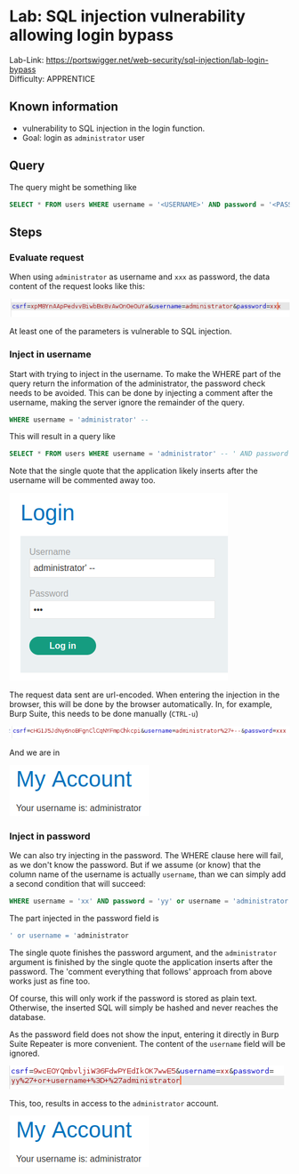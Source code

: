 # Lab: SQL injection vulnerability allowing login bypass

Lab-Link: <https://portswigger.net/web-security/sql-injection/lab-login-bypass>  
Difficulty: APPRENTICE

## Known information

- vulnerability to SQL injection in the login function.
- Goal: login as `administrator` user

## Query

The query might be something like

```sql
SELECT * FROM users WHERE username = '<USERNAME>' AND password = '<PASSWORD>'
```

## Steps

### Evaluate request

When using `administrator` as username and `xxx` as password, the data content of the request looks like this:

![data content of request](img/query_string.png)

At least one of the parameters is vulnerable to SQL injection.

### Inject in username

Start with trying to inject in the username. To make the WHERE part of the query return the information of the administrator, the password check needs to be avoided. This can be done by injecting a comment after the username, making the server ignore the remainder of the query.

```sql
WHERE username = 'administrator' --
```

This will result in a query like

```sql
SELECT * FROM users WHERE username = 'administrator' -- ' AND password = '<PASSWORD>'
```

Note that the single quote that the application likely inserts after the username will be commented away too.

![inject username in browser](img/inject_in_username_browser.png)

The request data sent are url-encoded. When entering the injection in the browser, this will be done by the browser automatically. In, for example, Burp Suite, this needs to be done manually (`CTRL-u`)

![inject username request](img/request_data_username.png)

And we are in

![success](img/success.png)

### Inject in password

We can also try injecting in the password. The WHERE clause here will fail, as we don't know the password. But if we assume (or know) that the column name of the username is actually `username`, than we can simply add a second condition that will succeed:

```sql
WHERE username = 'xx' AND password = 'yy' or username = 'administrator'
```

The part injected in the password field is

```sql
' or username = 'administrator
```

The single quote finishes the password argument, and the `administrator` argument is finished by the single quote the application inserts after the password. The 'comment everything that follows' approach from above works just as fine too.

Of course, this will only work if the password is stored as plain text. Otherwise, the inserted SQL will simply be hashed and never reaches the database.

As the password field does not show the input, entering it directly in Burp Suite Repeater is more convenient. The content of the `username` field will be ignored.

![inject in password](img/inject_in_password.png)

This, too, results in access to the `administrator` account.

![success](img/success.png)
